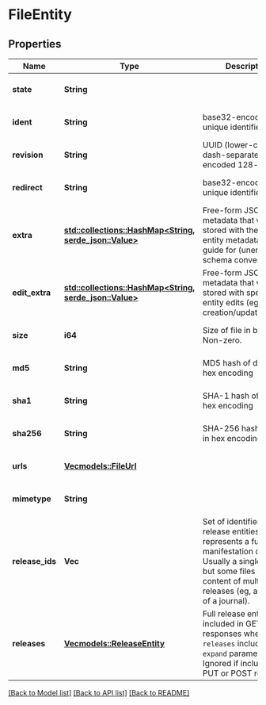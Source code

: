 # FileEntity

## Properties
Name | Type | Description | Notes
------------ | ------------- | ------------- | -------------
**state** | **String** |  | [optional] [default to None]
**ident** | **String** | base32-encoded unique identifier | [optional] [default to None]
**revision** | **String** | UUID (lower-case, dash-separated, hex-encoded 128-bit) | [optional] [default to None]
**redirect** | **String** | base32-encoded unique identifier | [optional] [default to None]
**extra** | [**std::collections::HashMap<String, serde_json::Value>**](object.md) | Free-form JSON metadata that will be stored with the other entity metadata. See guide for (unenforced) schema conventions.  | [optional] [default to None]
**edit_extra** | [**std::collections::HashMap<String, serde_json::Value>**](object.md) | Free-form JSON metadata that will be stored with specific entity edits (eg, creation/update/delete).  | [optional] [default to None]
**size** | **i64** | Size of file in bytes. Non-zero. | [optional] [default to None]
**md5** | **String** | MD5 hash of data, in hex encoding | [optional] [default to None]
**sha1** | **String** | SHA-1 hash of data, in hex encoding | [optional] [default to None]
**sha256** | **String** | SHA-256 hash of data, in hex encoding | [optional] [default to None]
**urls** | [**Vec<models::FileUrl>**](file_url.md) |  | [optional] [default to None]
**mimetype** | **String** |  | [optional] [default to None]
**release_ids** | **Vec<String>** | Set of identifier of release entities this file represents a full manifestation of. Usually a single release, but some files contain content of multiple full releases (eg, an issue of a journal).  | [optional] [default to None]
**releases** | [**Vec<models::ReleaseEntity>**](release_entity.md) | Full release entities, included in GET responses when `releases` included in `expand` parameter. Ignored if included in PUT or POST requests.  | [optional] [default to None]

[[Back to Model list]](../README.md#documentation-for-models) [[Back to API list]](../README.md#documentation-for-api-endpoints) [[Back to README]](../README.md)


